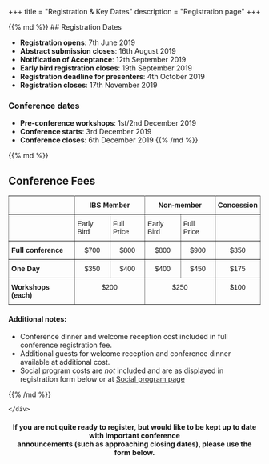 +++
title = "Registration & Key Dates"
description = "Registration page"
+++

<div class="container-fluid">
    <div class="row">
        <div class="col-sm-5 col-md-5 col-lg-5">
{{% md %}}
## Registration Dates

- **Registration opens**: 7th June 2019
- **Abstract submission closes**: 16th August 2019
- **Notification of Acceptance**: 12th September 2019
- **Early bird registration closes**: 19th September 2019
- **Registration deadline for presenters**: 4th October 2019
- **Registration closes**: 17th November 2019


### Conference dates

- **Pre-conference workshops**: 1st/2nd December 2019
- **Conference starts**: 3rd December 2019
- **Conference closes**: 6th December 2019
{{% /md %}}
    </div>
    <div class="col-sm-7 col-md-7 col-lg-7">
        
{{% md %}}

## Conference Fees

<!--|  | IBS Member | Non-member | Concession |
|------------------|------------:|------------:|------------:|
| Full conference | $700 | $800 | $350 |
| One Day | $350 | $400 | $175 |
| Workshops (each) | $200 | $250 | $100 |-->
 
<style type="text/css">
.tg  {border-collapse:collapse;border-spacing:0;}
.tg td{font-family:Arial, sans-serif;font-size:14px;padding:10px 5px;border-style:solid;border-width:1px;overflow:hidden;word-break:normal;border-color:black;}
.tg th{font-family:Arial, sans-serif;font-size:14px;font-weight:normal;padding:10px 5px;border-style:solid;border-width:1px;overflow:hidden;word-break:normal;border-color:black;}
.tg .tg-c3ow{border-color:inherit;text-align:center;vertical-align:top}
.tg .tg-0pky{border-color:inherit;text-align:left;vertical-align:top}
.tg .tg-7btt{font-weight:bold;border-color:inherit;text-align:center;vertical-align:top}
.tg .tg-fymr{font-weight:bold;border-color:inherit;text-align:left;vertical-align:top}
</style>
<table class="tg">
  <tr>
    <th class="tg-0pky"></th>
    <th class="tg-7btt" colspan="2">IBS Member</th>
    <th class="tg-7btt" colspan="2">Non-member</th>
    <th class="tg-7btt">Concession</th>
  </tr>
  <tr>
    <td class="tg-fymr"></td>
    <td class="tg-0pky">Early Bird</td>
    <td class="tg-0pky">Full Price</td>
    <td class="tg-0pky">Early Bird</td>
    <td class="tg-0pky">Full Price</td>
    <td class="tg-0pky"></td>
  </tr>
  <tr>
    <td class="tg-fymr">Full conference</td>
    <td class="tg-c3ow">$700</td>
    <td class="tg-c3ow">$800</td>
    <td class="tg-c3ow">$800</td>
    <td class="tg-c3ow">$900</td>
    <td class="tg-c3ow">$350</td>
  </tr>
  <tr>
    <td class="tg-fymr">One Day</td>
    <td class="tg-c3ow">$350</td>
    <td class="tg-c3ow">$400</td>
    <td class="tg-c3ow">$400</td>
    <td class="tg-c3ow">$450</td>
    <td class="tg-c3ow">$175</td>
  </tr>
  <tr>
    <td class="tg-fymr">Workshops (each)</td>
    <td class="tg-c3ow" colspan="2">$200</td>
    <td class="tg-c3ow" colspan="2">$250</td>
    <td class="tg-c3ow">$100</td>
  </tr>
</table>
 
 
#### Additional notes:  

- Conference dinner and welcome reception cost included in full conference registration fee.  
- Additional guests for welcome reception and conference dinner available at additional cost.  
- Social program costs are _not_ included and are as displayed in registration form below or at [Social program page](/social/)

{{% /md %}}   
        
    </div>
</div>
</div>



<script type="text/javascript" src="https://form.jotform.co/jsform/91481428555867"></script>



<div style="text-align: center">
<h4>If you are not quite ready to register, but would like to be kept up to date with important conference <br>
announcements (such as approaching closing dates), please use the form below.</h4>
</div>


<!--- Jotform Sign up form linked to Mailchimp -->
<script type="text/javascript" src="https://form.jotform.co/jsform/91631096825865"></script>
